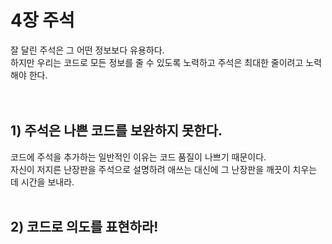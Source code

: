 # 4장 주석
잘 달린 주석은 그 어떤 정보보다 유용하다.<br>
하지만 우리는 코드로 모든 정보를 줄 수 있도록 노력하고 주석은 최대한 줄이려고 노력해야 한다.<br>
<br><br>

## 1) 주석은 나쁜 코드를 보완하지 못한다.

코드에 주석을 추가하는 일반적인 이유는 코드 품질이 나쁘기 때문이다.<br>
자신이 저지른 난장판을 주석으로 설명하려 애쓰는 대신에 그 난장판을 깨끗이 치우는 데 시간을 보내라.<br>
<br>

## 2) 코드로 의도를 표현하라!

